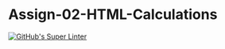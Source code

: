 # Assign-02-HTML-Calculations
[![GitHub's Super Linter](https://github.com/ICS20-Programming-Grace-S/Assign-02-HTML-Calculations/workflows/GitHub's%20Super%20Linter/badge.svg)](https://github.com/ICS20-Programming-Grace-S/Assign-02-HTML-Calculations/actions)